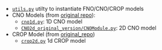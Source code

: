 - [`utils.py`](https://github.com/msakarvadia/operator_aliasing/blob/main/operator_aliasing/models/utils.py) utilty to instantiate FNO/CNO/CROP models
- CNO Models (from [original repo](https://github.com/camlab-ethz/ConvolutionalNeuralOperator/tree/main/CNO2d_time_dependent_%26_foundation_model)):
  - [`cno1d.py`](https://github.com/msakarvadia/operator_aliasing/blob/main/operator_aliasing/models/cno1d.py): 1D CNO model
  - [`CNO2d_original_version/CNOModule.py`](https://github.com/msakarvadia/operator_aliasing/blob/main/operator_aliasing/models/CNO2d_original_version/CNOModule.py): 2D CNO model
- CROP Model (from [original_repo](https://github.com/wenhangao21/ICLR25-CROP/tree/main))
  - [`crop2d.py`](https://github.com/msakarvadia/operator_aliasing/blob/main/operator_aliasing/models/crop2d.py) 1d CROP model
